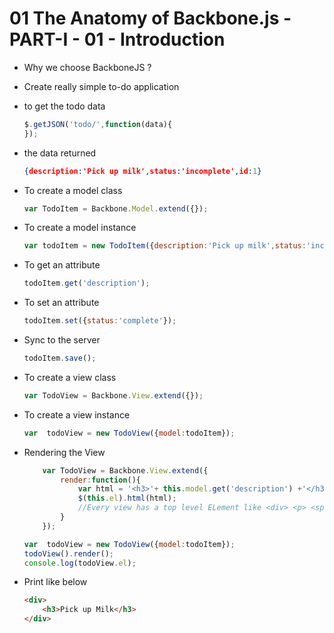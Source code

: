 # 01 The Anatomy of Backbone.js - PART-I - 01 - Introduction

- Why we choose BackboneJS ?
- Create really simple to-do application
- to get the todo data
	```js
	$.getJSON('todo/',function(data){
	});
	```
- the data returned
	```json
	{description:'Pick up milk',status:'incomplete',id:1}
	```	
- To create a model class
	```js
	var TodoItem = Backbone.Model.extend({});
	```	
- To create a model instance
	```js
	var todoItem = new TodoItem({description:'Pick up milk',status:'incomplete',id:1});
	```	

- To get an attribute
	```js
	todoItem.get('description');
	```	


- To set an attribute
	```js
	todoItem.set({status:'complete'});
	```	

- Sync to the server
	```js
	todoItem.save();
	```	

- To create a view class
	```js
	var TodoView = Backbone.View.extend({});
	```		
- To create a view instance
	```js
	var  todoView = new TodoView({model:todoItem});
	```		

- Rendering the View
	```js
		var TodoView = Backbone.View.extend({
			render:function(){
				var html = '<h3>'+ this.model.get('description') +'</h3>';
				$(this.el).html(html);
				//Every view has a top level ELement like <div> <p> <span> <li> <header>
			} 
		});

	```			

	```js
	var  todoView = new TodoView({model:todoItem});
	todoView().render();
	console.log(todoView.el);
	```
- Print like below
	```html
	<div>
		<h3>Pick up Milk</h3>
	</div>
	```